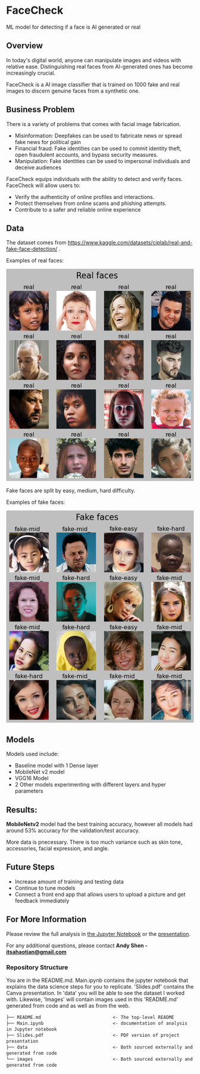 # FaceCheck
ML model for detecting if a face is AI generated or real

## Overview

In today's digital world, anyone can manipulate images and videos with relative ease. Distinguishing real faces from AI-generated ones has become increasingly crucial. 


FaceCheck is a AI image classifier that is trained on 1000 fake and real images to discern genuine faces from a synthetic one.

## Business Problem

There is a variety of problems that comes with facial image fabrication.

- Misinformation: Deepfakes can be used to fabricate news or spread fake news for political gain
- Financial fraud: Fake identities can be used to commit identity theft, open fraudulent accounts, and bypass security measures.
- Manipulation: Fake identities can be used to impersonal individuals and deceive audiences

FaceCheck equips individuals with the ability to detect and verify faces. FaceCheck will allow users to:

- Verify the authenticity of online profiles and interactions.
- Protect themselves from online scams and phishing attempts.
- Contribute to a safer and reliable online experience

## Data

The dataset comes from https://www.kaggle.com/datasets/ciplab/real-and-fake-face-detection/ .

Examples of real faces:

![real_faces_grid](./images/real_faces_grid.png)

Fake faces are split by easy, medium, hard difficulty.

Examples of fake faces:

![fake_faces_grid](./images/fake_faces_grid.png)

## Models

Models used include:

- Baseline model with 1 Dense layer 
- MobileNet v2 model
- VGG16 Model
- 2 Other models experimenting with different layers and hyper parameters

## Results:

**MobileNetv2** model had the best training accuracy, however all models had around 53% accuracy for the validation/test accuracy. 


More data is pnecessary. There is too much variance such as skin tone, accessories, facial expression, and angle.

## Future Steps

- Increase amount of training and testing data
- Continue to tune models
- Connect a front end app that allows users to upload a picture and get feedback immediately

## For More Information

Please review the full analysis in [the Jupyter Notebook](./Main.ipynb) or the [presentation](./Slides.pdf).

For any additional questions, please contact **Andy Shen - itsahaotian@gmail.com**

### Repository Structure

You are in the README.md. Main.ipynb contains the jupyter notebook that explains the data science steps for you to replicate. 'Slides.pdf' contains the Canva presentation. In 'data' you will be able to see the dataset I worked with. Likewise, 'Images' will contain images used in this 'README.md' generated from code and as well as from the web.

```
├── README.md                           <- The top-level README 
├── Main.ipynb                          <- documentation of analysis in Jupyter notebook
├── Slides.pdf                          <- PDF version of project presentation
├── data                                <- Both sourced externally and generated from code
└── images                              <- Both sourced externally and generated from code
```
